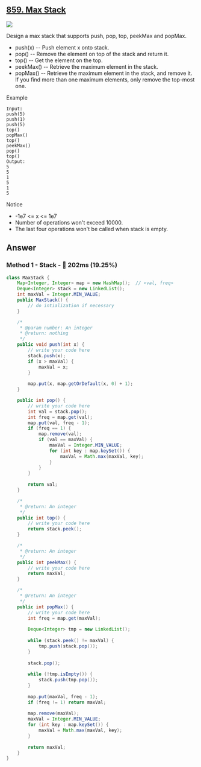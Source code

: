## [859. Max Stack](https://www.lintcode.com/problem/max-stack/description?_from=ladder&&fromId=130)

![](https://github.com/weltond/DataStructure/blob/master/hard.PNG)

Design a max stack that supports push, pop, top, peekMax and popMax.

- push(x) -- Push element x onto stack.
- pop() -- Remove the element on top of the stack and return it.
- top() -- Get the element on the top.
- peekMax() -- Retrieve the maximum element in the stack.
- popMax() -- Retrieve the maximum element in the stack, and remove it. If you find more than one maximum elements, only remove the top-most one.

Example

```
Input:
push(5)
push(1)
push(5)
top()
popMax()
top()
peekMax()
pop()
top()
Output:
5
5
1
5
1
5
```

Notice

- -1e7 <= x <= 1e7
- Number of operations won't exceed 10000.
- The last four operations won't be called when stack is empty.

## Answer
### Method 1 - Stack - :turtle: 202ms (19.25%)

```java
class MaxStack {
    Map<Integer, Integer> map = new HashMap();  // <val, freq>
    Deque<Integer> stack = new LinkedList();
    int maxVal = Integer.MIN_VALUE;
    public MaxStack() {
        // do intialization if necessary
    }

    /*
     * @param number: An integer
     * @return: nothing
     */    
    public void push(int x) {
        // write your code here
        stack.push(x);
        if (x > maxVal) {
            maxVal = x;
        }
        
        map.put(x, map.getOrDefault(x, 0) + 1);
    }

    public int pop() {
        // write your code here
        int val = stack.pop();
        int freq = map.get(val);
        map.put(val, freq - 1);
        if (freq == 1) {
            map.remove(val);
            if (val == maxVal) {
                maxVal = Integer.MIN_VALUE;
                for (int key : map.keySet()) {
                    maxVal = Math.max(maxVal, key);
                }
            }
        }
        
        return val;
    }

    /*
     * @return: An integer
     */    
    public int top() {
        // write your code here
        return stack.peek();
    }

    /*
     * @return: An integer
     */    
    public int peekMax() {
        // write your code here
        return maxVal;
    }

    /*
     * @return: An integer
     */    
    public int popMax() {
        // write your code here
        int freq = map.get(maxVal);
        
        Deque<Integer> tmp = new LinkedList();
        
        while (stack.peek() != maxVal) {
            tmp.push(stack.pop());
        }
        
        stack.pop();
        
        while (!tmp.isEmpty()) {
            stack.push(tmp.pop());
        }
        
        map.put(maxVal, freq - 1);
        if (freq != 1) return maxVal;
        
        map.remove(maxVal);
        maxVal = Integer.MIN_VALUE;
        for (int key : map.keySet()) {
            maxVal = Math.max(maxVal, key);
        }
        
        return maxVal;
    }
}
```
